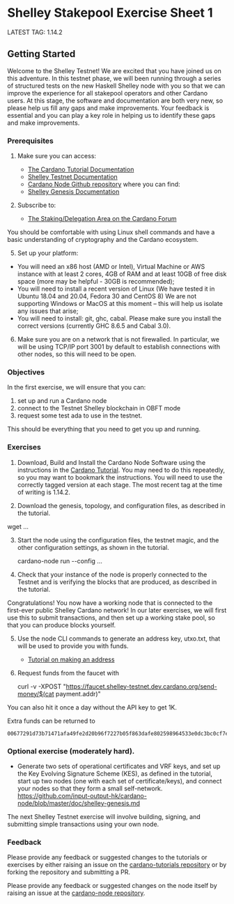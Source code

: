 # Shelley Stakepool Exercise Sheet 1

LATEST TAG: 1.14.2

## Getting Started

Welcome to the Shelley Testnet!  We are excited that you have joined us on this adventure. In this testnet phase, we will been running through a series of structured tests on the new Haskell Shelley node with you so that we can improve the experience for all stakepool operators and other Cardano users. At this stage, the software and documentation are both very new, so please help us fill any gaps and make improvements. Your feedback is essential and you can play a key role in helping us to identify these gaps and make improvements.

### Prerequisites

1. Make sure you can access:
    - [The Cardano Tutorial Documentation](https://github.com/input-output-hk/cardano-tutorials/tree/master/node-setup)
    - [Shelley Testnet Documentation](https://testnets.cardano.org/en/shelley-haskell/overview/)
    - [Cardano Node Github repository](https://github.com/input-output-hk/cardano-node) where you can find:
    - [Shelley Genesis Documentation](https://github.com/input-output-hk/cardano-node/blob/master/doc/shelley-genesis.md)

2. Subscribe to:
    - [The Staking/Delegation Area on the Cardano Forum](https://forum.cardano.org/c/stakingdelegation/116)

  You should be comfortable with using Linux shell commands and have a basic understanding of cryptography and the Cardano ecosystem.

5. Set up your platform:
  - You will need an x86 host (AMD or Intel), Virtual Machine or AWS instance with at least 2 cores, 4GB of RAM and at least 10GB of free disk space (more may be helpful - 30GB is recommended);
  - You will need to install a recent version of Linux (We have tested it in Ubuntu 18.04 and 20.04, Fedora 30 and CentOS 8) We are not supporting Windows or MacOS at this moment – this will help us isolate any issues that arise;
  - You will need to install: git, ghc, cabal.  Please make sure you install the correct versions (currently GHC 8.6.5 and Cabal 3.0).

6. Make sure you are on a network that is not firewalled. In particular, we will be using TCP/IP port 3001 by default to establish connections with other nodes, so this will need to be open.

### Objectives

In the first exercise, we will ensure that you can:

1. set up and run a Cardano node
2. connect to the Testnet Shelley blockchain in OBFT mode
3. request some test ada to use in the testnet.

This should be everything that you need to get you up and running.

### Exercises

1. Download, Build and Install the Cardano Node Software using the instructions in the [Cardano Tutorial](../node-setup/000_install.md).  You may need to do this repeatedly, so you may want to bookmark the instructions.  You will need to use the correctly tagged version at each stage. The most recent tag at the time of writing is 1.14.2.

2. Download the genesis, topology, and configuration files, as described in the tutorial.


 wget …

3. Start the node using the configuration files, the testnet magic, and the other configuration settings, as shown in the tutorial.


    cardano-node run --config …


4. Check that your instance of the node is properly connected to the Testnet and is verifying the blocks that are produced, as described in the tutorial.

  Congratulations!  You now have a working node that is connected to the first-ever public Shelley Cardano network! In our later exercises, we will first use this to submit transactions, and then set up a working stake pool, so that you can produce blocks yourself.

5. Use the node CLI commands to generate an address key, utxo.txt, that will be used to provide you with funds.

   - [Tutorial on making an address](../node-setup/020_keys_and_addresses.md)

6. Request funds from the faucet with


    curl -v -XPOST "https://faucet.shelley-testnet.dev.cardano.org/send-money/$(cat payment.addr)"


You can also hit it once a day without the API key to get 1K.

Extra funds can be returned to

    00677291d73b71471afa49fe2d20b96f7227b05f863dafe802598964533e0dc3bc0cf7eb8153441db271a2288560378b209014350792f273bdc307f06ca34f0c6f

### Optional exercise (moderately hard).

- Generate two sets of operational certificates and VRF keys, and set up the Key Evolving Signature Scheme (KES), as defined in the tutorial, start up two nodes (one with each set of certificate/keys), and connect your nodes so that they form a small self-network.
  https://github.com/input-output-hk/cardano-node/blob/master/doc/shelley-genesis.md

The next Shelley Testnet exercise will involve building, signing, and submitting simple transactions using your own node.

### Feedback

Please provide any feedback or suggested changes to the tutorials or exercises by either raising an issue on the [cardano-tutorials repository](https://github.com/input-output-hk/cardano-tutorials) or by forking the repository and submitting a PR.

Please provide any feedback or suggested changes on the node itself by raising an issue at the [cardano-node repository](https://github.com/input-output-hk/cardano-node).
